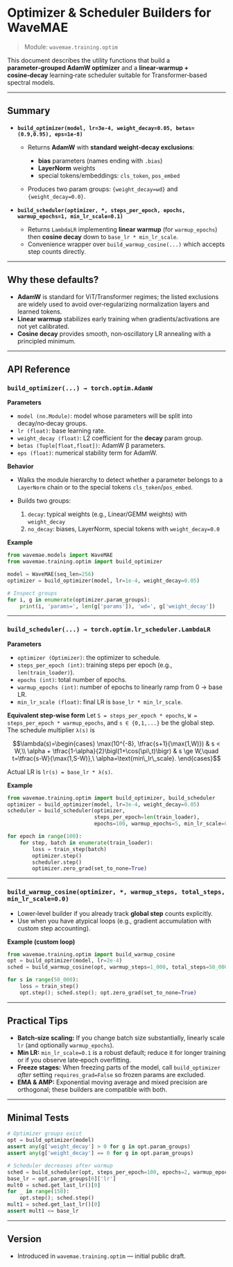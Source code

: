 # Optimizer & Scheduler Builders for WaveMAE

> Module: `wavemae.training.optim`

This document describes the utility functions that build a **parameter‑grouped AdamW optimizer** and a **linear‑warmup + cosine‑decay** learning‑rate scheduler suitable for Transformer‑based spectral models.

---

## Summary

* **`build_optimizer(model, lr=3e-4, weight_decay=0.05, betas=(0.9,0.95), eps=1e-8)`**

  * Returns **AdamW** with **standard weight‑decay exclusions**:

    * **bias** parameters (names ending with `.bias`)
    * **LayerNorm** weights
    * special tokens/embeddings: `cls_token`, `pos_embed`
  * Produces two param groups: `{weight_decay=wd}` and `{weight_decay=0.0}`.

* **`build_scheduler(optimizer, *, steps_per_epoch, epochs, warmup_epochs=1, min_lr_scale=0.1)`**

  * Returns `LambdaLR` implementing **linear warmup** (for `warmup_epochs`) then **cosine decay** down to `base_lr * min_lr_scale`.
  * Convenience wrapper over `build_warmup_cosine(...)` which accepts step counts directly.

---

## Why these defaults?

* **AdamW** is standard for ViT/Transformer regimes; the listed exclusions are widely used to avoid over‑regularizing normalization layers and learned tokens.
* **Linear warmup** stabilizes early training when gradients/activations are not yet calibrated.
* **Cosine decay** provides smooth, non‑oscillatory LR annealing with a principled minimum.

---

## API Reference

### `build_optimizer(...) → torch.optim.AdamW`

**Parameters**

* `model (nn.Module)`: model whose parameters will be split into decay/no‑decay groups.
* `lr (float)`: base learning rate.
* `weight_decay (float)`: L2 coefficient for the **decay** param group.
* `betas (Tuple[float,float])`: AdamW β parameters.
* `eps (float)`: numerical stability term for AdamW.

**Behavior**

* Walks the module hierarchy to detect whether a parameter belongs to a `LayerNorm` chain or to the special tokens `cls_token`/`pos_embed`.
* Builds two groups:

  1. `decay`: typical weights (e.g., Linear/GEMM weights) with `weight_decay`
  2. `no_decay`: biases, LayerNorm, special tokens with `weight_decay=0.0`

**Example**

```python
from wavemae.models import WaveMAE
from wavemae.training.optim import build_optimizer

model = WaveMAE(seq_len=256)
optimizer = build_optimizer(model, lr=1e-4, weight_decay=0.05)

# Inspect groups
for i, g in enumerate(optimizer.param_groups):
    print(i, 'params=', len(g['params']), 'wd=', g['weight_decay'])
```

---

### `build_scheduler(...) → torch.optim.lr_scheduler.LambdaLR`

**Parameters**

* `optimizer (Optimizer)`: the optimizer to schedule.
* `steps_per_epoch (int)`: training steps per epoch (e.g., `len(train_loader)`).
* `epochs (int)`: total number of epochs.
* `warmup_epochs (int)`: number of epochs to linearly ramp from 0 → base LR.
* `min_lr_scale (float)`: final LR is `base_lr * min_lr_scale`.

**Equivalent step‑wise form**
Let `S = steps_per_epoch * epochs`, `W = steps_per_epoch * warmup_epochs`, and `s ∈ {0,1,...}` be the global step. The schedule multiplier `λ(s)` is

```math
\lambda(s)=\begin{cases}
\max(10^{-8}, \tfrac{s+1}{\max(1,W)}) & s < W,\\
\alpha + \tfrac{1-\alpha}{2}\bigl(1+\cos(\pi\,t)\bigr) & s \ge W,\quad t=\tfrac{s-W}{\max(1,S-W)},\ \alpha=\text{min\_lr\_scale}.
\end{cases}
```

Actual LR is `lr(s) = base_lr * λ(s)`.

**Example**

```python
from wavemae.training.optim import build_optimizer, build_scheduler
optimizer = build_optimizer(model, lr=3e-4, weight_decay=0.05)
scheduler = build_scheduler(optimizer,
                            steps_per_epoch=len(train_loader),
                            epochs=100, warmup_epochs=5, min_lr_scale=0.1)

for epoch in range(100):
    for step, batch in enumerate(train_loader):
        loss = train_step(batch)
        optimizer.step()
        scheduler.step()
        optimizer.zero_grad(set_to_none=True)
```

---

### `build_warmup_cosine(optimizer, *, warmup_steps, total_steps, min_lr_scale=0.0)`

* Lower‑level builder if you already track **global step** counts explicitly.
* Use when you have atypical loops (e.g., gradient accumulation with custom step accounting).

**Example (custom loop)**

```python
from wavemae.training.optim import build_warmup_cosine
opt = build_optimizer(model, lr=2e-4)
sched = build_warmup_cosine(opt, warmup_steps=1_000, total_steps=50_000, min_lr_scale=0.2)

for s in range(50_000):
    loss = train_step()
    opt.step(); sched.step(); opt.zero_grad(set_to_none=True)
```

---

## Practical Tips

* **Batch‑size scaling:** If you change batch size substantially, linearly scale `lr` (and optionally `warmup_epochs`).
* **Min LR:** `min_lr_scale=0.1` is a robust default; reduce it for longer training or if you observe late‑epoch overfitting.
* **Freeze stages:** When freezing parts of the model, call `build_optimizer` *after* setting `requires_grad=False` so frozen params are excluded.
* **EMA & AMP:** Exponential moving average and mixed precision are orthogonal; these builders are compatible with both.

---

## Minimal Tests

```python
# Optimizer groups exist
opt = build_optimizer(model)
assert any(g['weight_decay'] > 0 for g in opt.param_groups)
assert any(g['weight_decay'] == 0 for g in opt.param_groups)

# Scheduler decreases after warmup
sched = build_scheduler(opt, steps_per_epoch=100, epochs=2, warmup_epochs=1)
base_lr = opt.param_groups[0]['lr']
mult0 = sched.get_last_lr()[0]
for _ in range(150):
    opt.step(); sched.step()
mult1 = sched.get_last_lr()[0]
assert mult1 <= base_lr
```

---

## Version

* Introduced in `wavemae.training.optim` — initial public draft.
